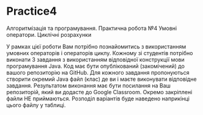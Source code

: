 # Practice4
Алгоритмізація та програмування. 
Практична робота №4
Умовні оператори. Циклічні розрахунки

У рамках цієї роботи Вам потрібно познайомитись з використанням умовних операторів і операторів циклу. Кожному зі студентів потрібно виконати 3 завдання з використанням відповідної конструкції мови програмування Java. Код має бути опублікований (закомічений) до вашого репозиторію на GitHub. Для кожного завдання пропонуються створити окремий Java файл (клас) де ви і маєте виконувати відповідне завдання.
Результатом виконання має бути посилання на  Ваш репозиторій, який ви додасте до Google Classroom. Окремо закріплені файли НЕ приймаються. Розподіл варіантів буде наведено наприкінці цього файлу у таблиці.
